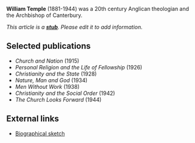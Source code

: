 **William Temple** (1881-1944) was a 20th century Anglican
theologian and the Archbishop of Canterbury.

*This article is a **[stub](http://www.theopedia.com/Category:Theopedia_stubs "Category:Theopedia stubs")**. Please edit it to add information.*
## Selected publications

-   *Church and Nation* (1915)
-   *Personal Religion and the Life of Fellowship* (1926)
-   *Christianity and the State* (1928)
-   *Nature, Man and God* (1934)
-   *Men Without Work* (1938)
-   *Christianity and the Social Order* (1942)
-   *The Church Looks Forward* (1944)

## External links

-   [Biographical sketch](http://justus.anglican.org/resources/bio/61.html)



